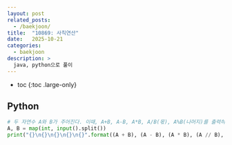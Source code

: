 ```yaml
---
layout: post
related_posts:
  - /baekjoon/
title:  "10869: 사칙연산"
date:   2025-10-21
categories:
  - baekjoon
description: >
  java, python으로 풀이
---
```

* toc
{:toc .large-only}

## Python
```python
# 두 자연수 A와 B가 주어진다. 이때, A+B, A-B, A*B, A/B(몫), A%B(나머지)를 출력하는 프로그램을 작성하시오. 
A, B = map(int, input().split())
print("{}\n{}\n{}\n{}\n{}".format((A + B), (A - B), (A * B), (A // B), (A % B)))
```